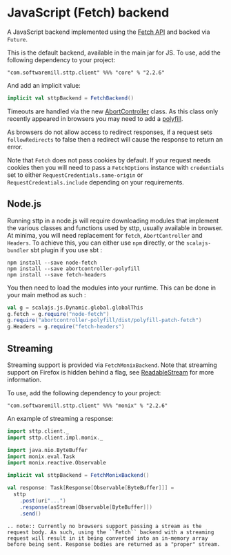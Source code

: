 # JavaScript (Fetch) backend

A JavaScript backend implemented using the [Fetch API](https://developer.mozilla.org/en-US/docs/Web/API/Fetch_API) and backed via `Future`.

This is the default backend, available in the main jar for JS. To use, add the following dependency to your project:

```
"com.softwaremill.sttp.client" %%% "core" % "2.2.6"
```

And add an implicit value:

```scala
implicit val sttpBackend = FetchBackend()
```

Timeouts are handled via the new [AbortController](https://developer.mozilla.org/en-US/docs/Web/API/AbortController) class. As this class only recently appeared in browsers you may need to add a [polyfill](https://www.npmjs.com/package/abortcontroller-polyfill).

As browsers do not allow access to redirect responses, if a request sets `followRedirects` to false then a redirect will cause the response to return an error.

Note that `Fetch` does not pass cookies by default. If your request needs cookies then you will need to pass a `FetchOptions` instance with `credentials` set to either `RequestCredentials.same-origin` or `RequestCredentials.include` depending on your requirements.

## Node.js

Running sttp in a node.js will require downloading modules that implement the various classes and functions used by sttp, usually available in browser. At minima, you will need replacement for `fetch`, `AbortController` and `Headers`. To achieve this, you can either use `npm` directly, or the `scalajs-bundler` sbt plugin if you use sbt :

```
npm install --save node-fetch
npm install --save abortcontroller-polyfill
npm install --save fetch-headers
``` 

You then need to load the modules into your runtime. This can be done in
your main method as such :

```scala
val g = scalajs.js.Dynamic.global.globalThis
g.fetch = g.require("node-fetch")
g.require("abortcontroller-polyfill/dist/polyfill-patch-fetch")
g.Headers = g.require("fetch-headers")
```

## Streaming

Streaming support is provided via `FetchMonixBackend`. Note that streaming support on Firefox is hidden behind a flag, see
[ReadableStream](https://developer.mozilla.org/en-US/docs/Web/API/ReadableStream) for more information.

To use, add the following dependency to your project:

```
"com.softwaremill.sttp.client" %%% "monix" % "2.2.6"
```

An example of streaming a response:

```scala   
import sttp.client._
import sttp.client.impl.monix._

import java.nio.ByteBuffer
import monix.eval.Task
import monix.reactive.Observable

implicit val sttpBackend = FetchMonixBackend()

val response: Task[Response[Observable[ByteBuffer]]] =
  sttp
    .post(uri"...")
    .response(asStream[Observable[ByteBuffer]])
    .send()
```      

```eval_rst
.. note:: Currently no browsers support passing a stream as the request body. As such, using the ``Fetch`` backend with a streaming request will result in it being converted into an in-memory array before being sent. Response bodies are returned as a "proper" stream.
```

